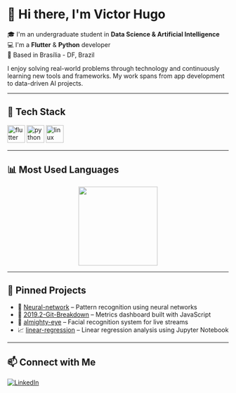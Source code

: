 # 👋 Hi there, I'm Victor Hugo

🎓 I'm an undergraduate student in **Data Science & Artificial Intelligence**  
💻 I'm a **Flutter** & **Python** developer  
📍 Based in Brasília - DF, Brazil  

I enjoy solving real-world problems through technology and continuously learning new tools and frameworks. My work spans from app development to data-driven AI projects.

---

## 💼 Tech Stack

<p align="left">
  <img src="https://cdn.jsdelivr.net/gh/devicons/devicon/icons/flutter/flutter-original.svg" alt="flutter" width="40" />
  <img src="https://cdn.jsdelivr.net/gh/devicons/devicon/icons/python/python-original.svg" alt="python" width="40" />
  <img src="https://cdn.jsdelivr.net/gh/devicons/devicon/icons/linux/linux-original.svg" alt="linux" width="40" />
</p>

---

## 📊 Most Used Languages

<p align="center">
  <img height="180em" src="https://github-readme-stats.vercel.app/api/top-langs/?username=wdvictor&langs_count=10&hide=vhdl,tcl,batchfile,pascal,swift,kotlin,objective-c,purebasic,java,Cmake,html,cpp&count_private=true&layout=compact&theme=synthwave" />
</p>


---

## 📌 Pinned Projects

- 🧠 [Neural-network](https://github.com/wdvictor/Neural-network) – Pattern recognition using neural networks  
- 🧾 [2019.2-Git-Breakdown](https://github.com/fga-eps-mds/2019.2-Git-Breakdown) – Metrics dashboard built with JavaScript  
- 🧍 [almighty-eye](https://github.com/deeplearningunb/almighty-eye) – Facial recognition system for live streams  
- 📈 [linear-regression](https://github.com/wdvictor/linear-regression) – Linear regression analysis using Jupyter Notebook  

---

## 📫 Connect with Me

[![LinkedIn](https://img.shields.io/badge/LinkedIn-0077B5?style=flat&logo=linkedin&logoColor=white)](https://www.linkedin.com/in/wdvictor)  

